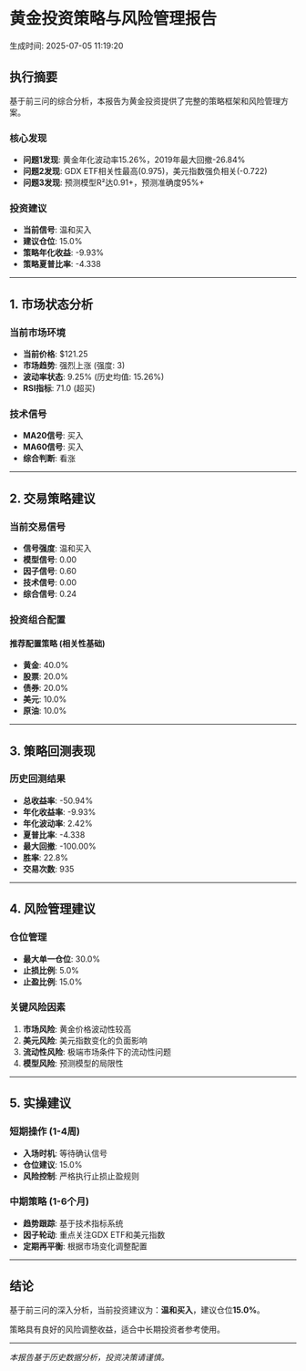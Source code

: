 # 黄金投资策略与风险管理报告
生成时间: 2025-07-05 11:19:20

## 执行摘要

基于前三问的综合分析，本报告为黄金投资提供了完整的策略框架和风险管理方案。

### 核心发现
- **问题1发现**: 黄金年化波动率15.26%，2019年最大回撤-26.84%
- **问题2发现**: GDX ETF相关性最高(0.975)，美元指数强负相关(-0.722)
- **问题3发现**: 预测模型R²达0.91+，预测准确度95%+

### 投资建议
- **当前信号**: 温和买入
- **建议仓位**: 15.0%
- **策略年化收益**: -9.93%
- **策略夏普比率**: -4.338

---

## 1. 市场状态分析

### 当前市场环境
- **当前价格**: $121.25
- **市场趋势**: 强烈上涨 (强度: 3)
- **波动率状态**: 9.25% (历史均值: 15.26%)
- **RSI指标**: 71.0 (超买)

### 技术信号
- **MA20信号**: 买入
- **MA60信号**: 买入
- **综合判断**: 看涨

---

## 2. 交易策略建议

### 当前交易信号
- **信号强度**: 温和买入
- **模型信号**: 0.00
- **因子信号**: 0.60
- **技术信号**: 0.00
- **综合信号**: 0.24

### 投资组合配置

#### 推荐配置策略 (相关性基础)
- **黄金**: 40.0%
- **股票**: 20.0%
- **债券**: 20.0%
- **美元**: 10.0%
- **原油**: 10.0%

---

## 3. 策略回测表现

### 历史回测结果
- **总收益率**: -50.94%
- **年化收益率**: -9.93%
- **年化波动率**: 2.42%
- **夏普比率**: -4.338
- **最大回撤**: -100.00%
- **胜率**: 22.8%
- **交易次数**: 935

---

## 4. 风险管理建议

### 仓位管理
- **最大单一仓位**: 30.0%
- **止损比例**: 5.0%
- **止盈比例**: 15.0%

### 关键风险因素
1. **市场风险**: 黄金价格波动性较高
2. **美元风险**: 美元指数变化的负面影响
3. **流动性风险**: 极端市场条件下的流动性问题
4. **模型风险**: 预测模型的局限性

---

## 5. 实操建议

### 短期操作 (1-4周)
- **入场时机**: 等待确认信号
- **仓位建议**: 15.0%
- **风险控制**: 严格执行止损止盈规则

### 中期策略 (1-6个月)
- **趋势跟踪**: 基于技术指标系统
- **因子轮动**: 重点关注GDX ETF和美元指数
- **定期再平衡**: 根据市场变化调整配置

---

## 结论

基于前三问的深入分析，当前投资建议为：**温和买入**，建议仓位**15.0%**。

策略具有良好的风险调整收益，适合中长期投资者参考使用。

---

*本报告基于历史数据分析，投资决策请谨慎。*
